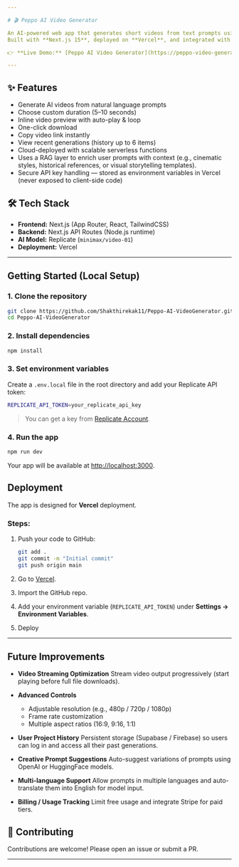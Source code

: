 ```yaml
---

# 🎬 Peppo AI Video Generator

An AI-powered web app that generates short videos from text prompts using [Replicate](https://replicate.com) models.  
Built with **Next.js 15**, deployed on **Vercel**, and integrated with Replicate’s video generation API.

👉 **Live Demo:** [Peppo AI Video Generator](https://peppo-video-generator.vercel.app)

---
```


## ✨ Features
- Generate AI videos from natural language prompts
- Choose custom duration (5–10 seconds)
- Inline video preview with auto-play & loop
- One-click download
- Copy video link instantly
- View recent generations (history up to 6 items)
- Cloud-deployed with scalable serverless functions
- Uses a RAG layer to enrich user prompts with context (e.g., cinematic styles, historical references, or visual storytelling templates).
- Secure API key handling — stored as environment variables in Vercel (never exposed to client-side code)



## 🛠 Tech Stack
- **Frontend:** Next.js (App Router, React, TailwindCSS)
- **Backend:** Next.js API Routes (Node.js runtime)
- **AI Model:** Replicate (`minimax/video-01`)
- **Deployment:** Vercel


---


## Getting Started (Local Setup)

### 1. Clone the repository
```bash
git clone https://github.com/Shakthirekak11/Peppo-AI-VideoGenerator.git
cd Peppo-AI-VideoGenerator
````

### 2. Install dependencies

```bash
npm install
```

### 3. Set environment variables

Create a `.env.local` file in the root directory and add your Replicate API token:

```bash
REPLICATE_API_TOKEN=your_replicate_api_key
```

> You can get a key from [Replicate Account](https://replicate.com/account).

### 4. Run the app

```bash
npm run dev
```

Your app will be available at [http://localhost:3000](http://localhost:3000).



## Deployment

The app is designed for **Vercel** deployment.

### Steps:

1. Push your code to GitHub:

   ```bash
   git add .
   git commit -m "Initial commit"
   git push origin main
   ```
2. Go to [Vercel](https://vercel.com).
3. Import the GitHub repo.
4. Add your environment variable (`REPLICATE_API_TOKEN`) under **Settings → Environment Variables**.
5. Deploy 

---

## Future Improvements

* **Video Streaming Optimization**
  Stream video output progressively (start playing before full file downloads).

* **Advanced Controls**

  * Adjustable resolution (e.g., 480p / 720p / 1080p)
  * Frame rate customization
  * Multiple aspect ratios (16:9, 9:16, 1:1)

* **User Project History**
  Persistent storage (Supabase / Firebase) so users can log in and access all their past generations.

* **Creative Prompt Suggestions**
  Auto-suggest variations of prompts using OpenAI or HuggingFace models.

* **Multi-language Support**
  Allow prompts in multiple languages and auto-translate them into English for model input.

* **Billing / Usage Tracking**
  Limit free usage and integrate Stripe for paid tiers.



## 🤝 Contributing

Contributions are welcome! Please open an issue or submit a PR.

---

